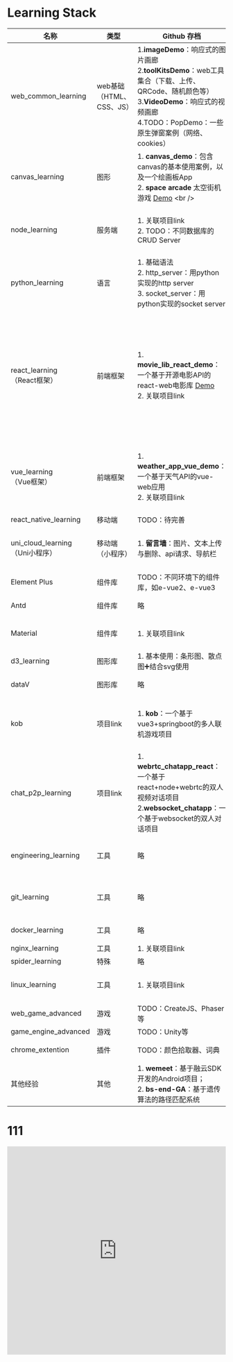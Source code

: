 # Learning Stack

| 名称                                  | 类型                      | Github 存档                                                  | 技术点与经验                                                 | Status                                                       |
| ------------------------------------- | ------------------------- | ------------------------------------------------------------ | ------------------------------------------------------------ | ------------------------------------------------------------ |
| web_common_learning                   | web基础 （HTML、CSS、JS） | 1.**imageDemo**：响应式的图片画廊<br />2.**toolKitsDemo**：web工具集合（下载、上传、QRCode、随机颜色等）<br />3.**VideoDemo**：响应式的视频画廊<br />4.TODO：PopDemo：一些原生弹窗案例（网络、cookies） | 1. **自定义样式库（待整合）**、响应式布局（flex、媒体查询）、CSS动画<br />2. 事件处理：HTML DOM、DOM2、懒加载<br /> | ★★☆<br />[Details](web_common_learning/README.md)<br />      |
| canvas_learning                       | 图形                      | 1. **canvas_demo**：包含canvas的基本使用案例，以及一个绘画板App<br />2. **space arcade** 太空街机游戏 [Demo]([https://comfy-haupia-02c33d.netlify.app](https://comfy-haupia-02c33d.netlify.app/)) <br /> | 1. canvas工具类、碰撞检测、拖拽；<br />2. 片头动画、资源加载机制、粒子特效、JS的面向对象开发 | ★★<br />[Details](canvas_learning/readme.md)                 |
| node_learning                         | 服务端                    | 1. 关联项目link<br />2. TODO：不同数据库的CRUD Server        | 1. Node Web：Express、http<br />2. Cors<br />3. socket.io<br />4. multer、path、fs | ★☆<br />                                                     |
| python_learning                       | 语言                      | 1. 基础语法<br />2. http_server：用python实现的http server<br />3. socket_server：用python实现的socket server | 简易server搭建                                               | ★☆                                                           |
| react_learning<br />（React框架）     | 前端框架                  | 1. **movie_lib_react_demo**：一个基于开源电影API的react-web电影库 [Demo](https://comfy-haupia-02c33d.netlify.app/)<br />2. 关联项目link | 1. SPA：react-router<br />2. Redux<br /><br />3. React生命周期<br />4. React Hooks：useEffect、useState、useCallback、useContext<br />5. React组件（传子组件{{children}}、传参props） | ★★<br />                                                     |
| vue_learning<br />（Vue框架）         | 前端框架                  | 1. **weather_app_vue_demo**：一个基于天气API的vue-web应用<br />2. 关联项目link | 1. SPA：vue-router<br />2. Ref、Reactive<br />Vuex<br />3. Vue生命周期<br />4. Vue Hooks<br />5. Vue语法糖<br />6. Vue组件 | ★★<br />                                                     |
| react_native_learning                 | 移动端                    | TODO：待完善                                                 | expo                                                         | ★☆                                                           |
| uni_cloud_learning<br />（Uni小程序） | 移动端（小程序）          | 1. **留言墙**：图片、文本上传与删除、api请求、导航栏<br />   | 1. 云函数使用、云数据库<br />2. 微信小程序基本路由与tabbar   | ★☆<br />[Details](uniapp_learning/uniapp_unicloud_demo/readme.md) |
| Element Plus                          | 组件库                    | TODO：不同环境下的组件库，如e-vue2、e-vue3                   |                                                              | ★☆                                                           |
| Antd                                  | 组件库                    | 略                                                           | 1. Antd for react：组件使用与二次开发<br />                  | ★☆                                                           |
| Material                              | 组件库                    | 1. 关联项目link                                              | 1. Material for react：组件使用与二次开发                    | ★                                                            |
| d3_learning                           | 图形库                    | 1. 基本使用：条形图、散点图➕结合svg使用                      |                                                              | ★                                                            |
| dataV                                 | 图形库                    | 略                                                           | 1. dataV for Vue：可视化图形使用                             | ★☆                                                           |
| kob                                   | 项目link                  | 1. **kob**：一个基于vue3+springboot的多人联机游戏项目        | 1. springboot：web开发<br />2. springcloud：security权限、匹配服务、测评服务 | ★★☆<br />[Details](https://github.com/juemuel/Kob-of-Game)   |
| chat_p2p_learning                     | 项目link                  | 1. **webrtc_chatapp_react**：一个基于react+node+webrtc的双人视频对话项目<br />2.**websocket_chatapp**：一个基于websocket的双人对话项目 | 1. WebRTC：socket.io➕socket.io-client<br />2. WebSocket      | ★★☆                                                          |
| engineering_learning                  | 工具                      | 略                                                           | 1. webpack<br />2. vite<br />3. gulp等<br />4. Eslint、Babel | ★☆                                                           |
| git_learning                          | 工具                      | 略                                                           | 1. git push、pull及常见问题<br />2. git actions + gh pages持续部署 | ★★☆<br />[Details](git_learning/readme.md)                   |
| docker_learning                       | 工具                      | 略                                                           | 1. docker 镜像迁移、部署                                     | ★                                                            |
| nginx_learning                        | 工具                      | 1. 关联项目link                                              |                                                              | ☆                                                            |
| spider_learning                       | 特殊                      | 略                                                           |                                                              | ☆                                                            |
| linux_learning                        | 工具                      | 1. 关联项目link                                              | 1. 脚本语言：shell<br />2. 工具：vim、tmux、docker等         | ★★                                                           |
| web_game_advanced                     | 游戏                      | TODO：CreateJS、Phaser等                                     |                                                              | \                                                            |
| game_engine_advanced                  | 游戏                      | TODO：Unity等                                                |                                                              | \                                                            |
| chrome_extention                      | 插件                      | TODO：颜色拾取器、词典                                       | 1. Chrome 简易插件开发                                       | ★☆                                                           |
| 其他经验                              | 其他                      | 1. **wemeet**：基于融云SDK开发的Android项目；<br />2. **bs-end-GA**：基于遗传算法的路径匹配系统 | 1. Android Java开发<br />2. 路径匹配算法                     | ★☆                                                           |



<html>

<h1>111</h1>
<iframe src="https://www.notion.so/embed/1234567890abcdef?hideSidebar=true" width="100%" height="480px" frameborder="0"></iframe>


</html>

